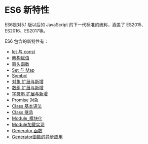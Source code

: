 # ES6 新特性

ES6是对5.1 版以后的 JavaScript 的下一代标准的统称，涵盖了 ES2015、ES2016、ES2017等。

ES6 包含的新特性有：
* [let 与 const](./1.0_let与const.md)
* [解构赋值](./2.0_解构赋值.md)
* [箭头函数](./3.0_箭头函数_普通函数.md)
* [Set 与 Map](./4.0_Set与Map.md)
* [Symbol](./4.1_Symbol.md)
* [对象 扩展与新增](./5.0_扩展与新增_对象.md)
* [数组 扩展与新增](./5.1_扩展与新增_数组.md)
* [字符串 扩展与新增](./5.2_扩展与新增_字符串.md)
* [Promise 对象](https://github.com/1194964459/FE-Interview-Notebook/blob/main/JS/promise%2C%20generator%2C%20async/promise%20%E5%9F%BA%E7%A1%80%E7%9F%A5%E8%AF%86.md)
* [Class 基本语法](https://github.com/1194964459/FE-Interview-Notebook/blob/main/JS/%E5%AF%B9%E8%B1%A1_%E7%B1%BB_%E9%9D%A2%E5%90%91%E5%AF%B9%E8%B1%A1/Class%E5%9F%BA%E6%9C%AC%E7%94%A8%E6%B3%95.md)
* [Class 继承](https://github.com/1194964459/FE-Interview-Notebook/blob/main/JS/%E5%AF%B9%E8%B1%A1_%E7%B1%BB_%E9%9D%A2%E5%90%91%E5%AF%B9%E8%B1%A1/Class%E7%BB%A7%E6%89%BF.md)
* [Module_模块化](./6.0_Module.md)
* [Module加载实现](https://github.com/1194964459/FE-Interview-Notebook/blob/main/JS/ES6/6.1_Module%E7%9A%84%E5%8A%A0%E8%BD%BD%E5%AE%9E%E7%8E%B0.md)
* [Generator 函数](https://github.com/1194964459/FE-Interview-Notebook/blob/main/JS/ES6/7.0_Generator%E5%87%BD%E6%95%B0.md)
* [Generator函数的异步应用](https://github.com/1194964459/FE-Interview-Notebook/blob/main/JS/ES6/7.1_Generator%E5%87%BD%E6%95%B0%E7%9A%84%E5%BC%82%E6%AD%A5%E5%BA%94%E7%94%A8.md)

